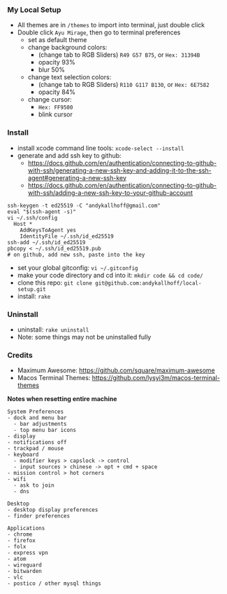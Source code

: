 ### My Local Setup
- All themes are in `/themes` to import into terminal, just double click
- Double click `Ayu Mirage`, then go to terminal preferences
  - set as default theme
  - change background colors:
    - (change tab to RGB Sliders) `R49 G57 B75`, or `Hex: 31394B`
    - opacity 93%
    - blur 50%
  - change text selection colors:
    - (change tab to RGB Sliders) `R110 G117 B130`, or `Hex: 6E7582`
    - opacity 84%
  - change cursor:
    - `Hex: FF9500`
    - blink cursor

### Install
- install xcode command line tools: `xcode-select --install`
- generate and add ssh key to github:
  - https://docs.github.com/en/authentication/connecting-to-github-with-ssh/generating-a-new-ssh-key-and-adding-it-to-the-ssh-agent#generating-a-new-ssh-key
  - https://docs.github.com/en/authentication/connecting-to-github-with-ssh/adding-a-new-ssh-key-to-your-github-account
```
ssh-keygen -t ed25519 -C "andykallhoff@gmail.com"
eval "$(ssh-agent -s)"
vi ~/.ssh/config
  Host *
    AddKeysToAgent yes
    IdentityFile ~/.ssh/id_ed25519
ssh-add ~/.ssh/id_ed25519
pbcopy < ~/.ssh/id_ed25519.pub
# on github, add new ssh, paste into the key
```
- set your global gitconfig: `vi ~/.gitconfig`
- make your code directory and cd into it: `mkdir code && cd code/`
- clone this repo: `git clone git@github.com:andykallhoff/local-setup.git`
- install: `rake`


### Uninstall
- uninstall: `rake uninstall`
- Note: some things may not be uninstalled fully

### Credits
- Maximum Awesome: https://github.com/square/maximum-awesome
- Macos Terminal Themes: https://github.com/lysyi3m/macos-terminal-themes

**Notes when resetting entire machine**
```
System Preferences
- dock and menu bar
  - bar adjustments
  - top menu bar icons
- display
- notifications off
- trackpad / mouse
- keyboard
  - modifier keys > capslock -> control
  - input sources > chinese -> opt + cmd + space
- mission control > hot corners
- wifi
  - ask to join
  - dns

Desktop
- desktop display preferences
- finder preferences

Applications
- chrome
- firefox
- folx
- express vpn
- atom
- wireguard
- bitwarden
- vlc
- postico / other mysql things
```
